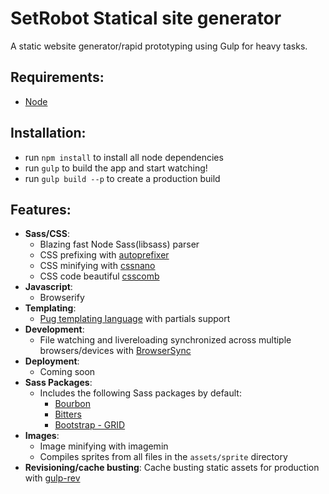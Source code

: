 # SetRobot Statical site generator
A static website generator/rapid prototyping using Gulp for heavy tasks.

## Requirements:
* [Node]( https://nodejs.org/download/ )

## Installation:
* run `npm install` to install all node dependencies
* run `gulp` to build the app and start watching!
* run `gulp build --p` to create a production build

## Features:
* **Sass/CSS**:
  * Blazing fast Node Sass(libsass) parser
  * CSS prefixing with [autoprefixer](https://github.com/postcss/autoprefixer)
  * CSS minifying with [cssnano](http://cssnano.co/)
  * CSS code beautiful [csscomb](http://csscomb.com/)
* **Javascript**:
  * Browserify
* **Templating**:
  * [Pug templating language](https://pugjs.org) with partials support
* **Development**:
  * File watching and livereloading synchronized across multiple browsers/devices with [BrowserSync](https://www.browsersync.io/)
* **Deployment**:
  * Coming soon
* **Sass Packages**:
  * Includes the following Sass packages by default:
    * [Bourbon]( http://bourbon.io/ )
    * [Bitters](http://bitters.bourbon.io/)
    * [Bootstrap - GRID]( https://github.com/jojoee/bootstrap-sass-grid )
* **Images**:
  * Image minifying with imagemin
  * Compiles sprites from all files in the `assets/sprite` directory
* **Revisioning/cache busting**:
  Cache busting static assets for production with [gulp-rev](https://github.com/sindresorhus/gulp-rev)
